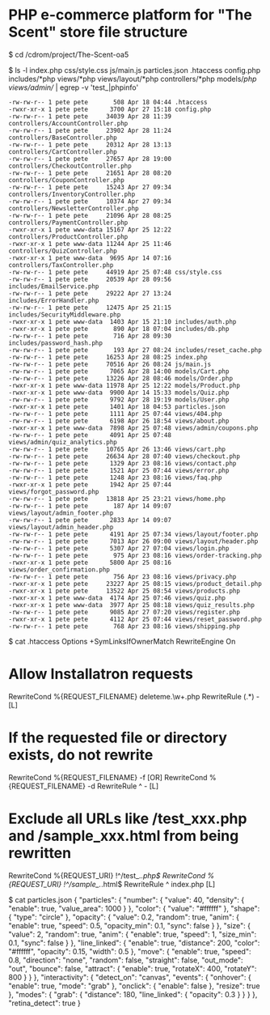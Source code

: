 # PHP e-commerce platform for "The Scent" store file structure

$ cd /cdrom/project/The-Scent-oa5

$ ls -l index.php css/style.css js/main.js particles.json .htaccess config.php includes/*php views/*php views/layout/*php controllers/*php models/*php views/admin/* | egrep -v 'test_|phpinfo'
```
-rw-rw-r-- 1 pete pete       508 Apr 18 04:44 .htaccess
-rwxr-xr-x 1 pete pete      3700 Apr 27 15:18 config.php
-rw-rw-r-- 1 pete pete     34039 Apr 28 11:39 controllers/AccountController.php
-rw-rw-r-- 1 pete pete     23902 Apr 28 11:24 controllers/BaseController.php
-rw-rw-r-- 1 pete pete     20312 Apr 28 13:13 controllers/CartController.php
-rw-rw-r-- 1 pete pete     27657 Apr 28 19:00 controllers/CheckoutController.php
-rw-rw-r-- 1 pete pete     21651 Apr 28 08:20 controllers/CouponController.php
-rw-rw-r-- 1 pete pete     15243 Apr 27 09:34 controllers/InventoryController.php
-rw-rw-r-- 1 pete pete     10374 Apr 27 09:34 controllers/NewsletterController.php
-rw-rw-r-- 1 pete pete     21096 Apr 28 08:25 controllers/PaymentController.php
-rwxr-xr-x 1 pete www-data 15167 Apr 25 12:22 controllers/ProductController.php
-rwxr-xr-x 1 pete www-data 11244 Apr 25 11:46 controllers/QuizController.php
-rwxr-xr-x 1 pete www-data  9695 Apr 14 07:16 controllers/TaxController.php
-rw-rw-r-- 1 pete pete     44919 Apr 25 07:48 css/style.css
-rw-rw-r-- 1 pete pete     20539 Apr 28 09:56 includes/EmailService.php
-rw-rw-r-- 1 pete pete     29222 Apr 27 13:24 includes/ErrorHandler.php
-rw-rw-r-- 1 pete pete     12475 Apr 25 21:15 includes/SecurityMiddleware.php
-rwxr-xr-x 1 pete www-data  1403 Apr 15 21:10 includes/auth.php
-rwxr-xr-x 1 pete pete       890 Apr 18 07:04 includes/db.php
-rw-rw-r-- 1 pete pete       716 Apr 28 09:30 includes/password_hash.php
-rw-rw-r-- 1 pete pete       193 Apr 27 08:24 includes/reset_cache.php
-rw-rw-r-- 1 pete pete     16253 Apr 28 08:25 index.php
-rw-rw-r-- 1 pete pete     70516 Apr 26 08:24 js/main.js
-rw-rw-r-- 1 pete pete      7065 Apr 28 14:00 models/Cart.php
-rw-rw-r-- 1 pete pete     13226 Apr 28 08:46 models/Order.php
-rwxr-xr-x 1 pete www-data 11978 Apr 25 12:22 models/Product.php
-rwxr-xr-x 1 pete www-data  9900 Apr 14 15:33 models/Quiz.php
-rw-rw-r-- 1 pete pete      9792 Apr 28 19:19 models/User.php
-rwxr-xr-x 1 pete pete      1401 Apr 18 04:53 particles.json
-rw-rw-r-- 1 pete pete      1111 Apr 25 07:44 views/404.php
-rw-rw-r-- 1 pete pete      6198 Apr 26 18:54 views/about.php
-rwxr-xr-x 1 pete www-data  7898 Apr 25 07:48 views/admin/coupons.php
-rw-rw-r-- 1 pete pete      4091 Apr 25 07:48 views/admin/quiz_analytics.php
-rw-rw-r-- 1 pete pete     10765 Apr 26 13:46 views/cart.php
-rw-rw-r-- 1 pete pete     26634 Apr 28 07:40 views/checkout.php
-rw-rw-r-- 1 pete pete      1329 Apr 23 08:16 views/contact.php
-rw-rw-r-- 1 pete pete      1521 Apr 25 07:44 views/error.php
-rw-rw-r-- 1 pete pete      1248 Apr 23 08:16 views/faq.php
-rwxr-xr-x 1 pete pete      1942 Apr 25 07:44 views/forgot_password.php
-rw-rw-r-- 1 pete pete     13818 Apr 25 23:21 views/home.php
-rw-rw-r-- 1 pete pete       187 Apr 14 09:07 views/layout/admin_footer.php
-rw-rw-r-- 1 pete pete      2833 Apr 14 09:07 views/layout/admin_header.php
-rw-rw-r-- 1 pete pete      4191 Apr 25 07:34 views/layout/footer.php
-rw-rw-r-- 1 pete pete      7013 Apr 26 09:00 views/layout/header.php
-rw-rw-r-- 1 pete pete      5307 Apr 27 07:04 views/login.php
-rw-rw-r-- 1 pete pete       975 Apr 23 08:16 views/order-tracking.php
-rwxr-xr-x 1 pete pete      5800 Apr 25 08:16 views/order_confirmation.php
-rw-rw-r-- 1 pete pete       756 Apr 23 08:16 views/privacy.php
-rwxr-xr-x 1 pete pete     23227 Apr 25 08:15 views/product_detail.php
-rwxr-xr-x 1 pete pete     13522 Apr 25 08:54 views/products.php
-rwxr-xr-x 1 pete www-data  4174 Apr 25 07:46 views/quiz.php
-rwxr-xr-x 1 pete www-data  3977 Apr 25 08:18 views/quiz_results.php
-rw-rw-r-- 1 pete pete      9085 Apr 27 07:20 views/register.php
-rwxr-xr-x 1 pete pete      4112 Apr 25 07:44 views/reset_password.php
-rw-rw-r-- 1 pete pete       768 Apr 23 08:16 views/shipping.php
```

$ cat .htaccess
Options +SymLinksIfOwnerMatch
RewriteEngine On

# Allow Installatron requests
RewriteCond %{REQUEST_FILENAME} deleteme\.\w+\.php
RewriteRule (.*) - [L]

# If the requested file or directory exists, do not rewrite
RewriteCond %{REQUEST_FILENAME} -f [OR]
RewriteCond %{REQUEST_FILENAME} -d
RewriteRule ^ - [L]

# Exclude all URLs like /test_xxx.php and /sample_xxx.html from being rewritten
RewriteCond %{REQUEST_URI} !^/test_.*\.php$
RewriteCond %{REQUEST_URI} !^/sample_.*\.html$
RewriteRule ^ index.php [L]

$ cat particles.json
{
  "particles": {
    "number": {
      "value": 40,
      "density": {
        "enable": true,
        "value_area": 1000
      }
    },
    "color": {
      "value": "#ffffff"
    },
    "shape": {
      "type": "circle"
    },
    "opacity": {
      "value": 0.2,
      "random": true,
      "anim": {
        "enable": true,
        "speed": 0.5,
        "opacity_min": 0.1,
        "sync": false
      }
    },
    "size": {
      "value": 2,
      "random": true,
      "anim": {
        "enable": true,
        "speed": 1,
        "size_min": 0.1,
        "sync": false
      }
    },
    "line_linked": {
      "enable": true,
      "distance": 200,
      "color": "#ffffff",
      "opacity": 0.15,
      "width": 0.5
    },
    "move": {
      "enable": true,
      "speed": 0.8,
      "direction": "none",
      "random": false,
      "straight": false,
      "out_mode": "out",
      "bounce": false,
      "attract": {
        "enable": true,
        "rotateX": 400,
        "rotateY": 800
      }
    }
  },
  "interactivity": {
    "detect_on": "canvas",
    "events": {
      "onhover": {
        "enable": true,
        "mode": "grab"
      },
      "onclick": {
        "enable": false
      },
      "resize": true
    },
    "modes": {
      "grab": {
        "distance": 180,
        "line_linked": {
          "opacity": 0.3
        }
      }
    }
  },
  "retina_detect": true
}
